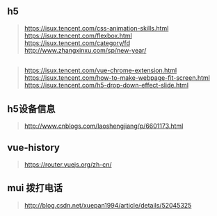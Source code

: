 ## h5
> https://isux.tencent.com/css-animation-skills.html
> https://isux.tencent.com/flexbox.html
> https://isux.tencent.com/category/fd
> http://www.zhangxinxu.com/sp/new-year/
##
> https://isux.tencent.com/vue-chrome-extension.html
> https://isux.tencent.com/how-to-make-webpage-fit-screen.html
> https://isux.tencent.com/h5-drop-down-effect-slide.html
## h5设备信息
> http://www.cnblogs.com/laoshengjiang/p/6601173.html
## vue-history
> https://router.vuejs.org/zh-cn/
## mui 拨打电话
> http://blog.csdn.net/xuepan1994/article/details/52045325
